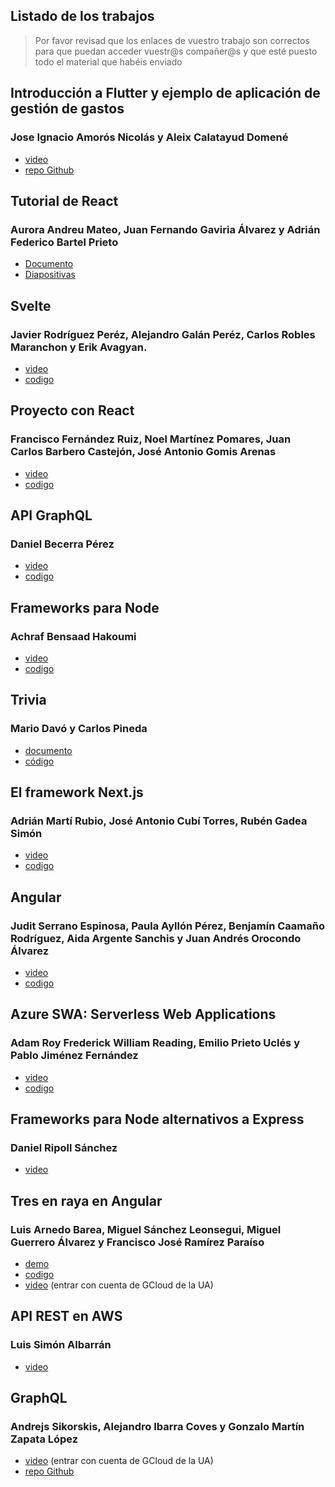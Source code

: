 ## Listado de los trabajos

> Por favor revisad que los enlaces de vuestro trabajo son correctos para que puedan acceder vuestr@s compañer@s y que esté puesto todo el material que habéis enviado	


## Introducción a Flutter y ejemplo de aplicación de gestión de gastos
### Jose Ignacio Amorós Nicolás y Aleix Calatayud Domené

- [video](https://www.youtube.com/watch?v=nUjdpO1mTJA)
- [repo Github](https://github.com/aleixcd1/PayApp)


## Tutorial de React
### Aurora Andreu Mateo, Juan Fernando Gaviria Álvarez y Adrián Federico Bartel Prieto

- [Documento](tutorial_react/Tutorial_react.pdf)
- [Diapositivas](tutorial_react/Tutorial_react_resumen.pdf)

## Svelte
### Javier Rodríguez Peréz, Alejandro Galán Peréz, Carlos Robles Maranchon y Erik Avagyan.

- [video](https://www.youtube.com/watch?v=vlGpULAZokc&ab_channel=AlejandroGal%C3%A1nP%C3%A9rez)
- [codigo](svelte/adi-svelte-main.zip)


## Proyecto con React
### Francisco Fernández Ruiz, Noel Martínez Pomares, Juan Carlos Barbero Castejón, José Antonio Gomis Arenas


- [video](https://youtu.be/h_iOvYJGu0k)
- [codigo](proyecto_react/proyectoReact.zip)


## API GraphQL
### Daniel Becerra Pérez

- [video](https://drive.google.com/file/d/157r1krEboIhD8S5LB5hrqyaW8OycGMlW/view?usp=share_link)
- [codigo](https://drive.google.com/drive/folders/1EmrpCuUFXDouSsM3fBxFmjemAwNQF4Qq?usp=share_link)



## Frameworks para Node
### Achraf Bensaad Hakoumi

- [video](https://www.youtube.com/watch?v=iR6sVJpklBk)
- [codigo](frameworks_node/grupal.zip)



## Trivia
### Mario Davó y Carlos Pineda

- [documento](trivia/adi.pdf)
- [código](trivia/trivia.7z)


## El framework Next.js
### Adrián Martí Rubio, José Antonio Cubí Torres, Rubén Gadea Simón

- [video](https://www.youtube.com/watch?v=P2T7DYsGg-E)
- [codigo](next/adi-grupal-master.zip)


## Angular
### Judit Serrano Espinosa, Paula Ayllón Pérez, Benjamín Caamaño Rodríguez, Aida Argente Sanchis y Juan Andrés Orocondo Álvarez

- [video](https://drive.google.com/file/d/1uSsDrljOZZwksr0quRIT1jiU7o5czApW/view?usp=drive_link)
- [codigo](angular/Angular.zip)


## Azure SWA: Serverless Web Applications
### Adam Roy Frederick William Reading, Emilio Prieto Uclés y Pablo Jiménez Fernández

- [video](https://youtu.be/iriKteyqsh8)
- [codigo](azure/trabajoGrupal.zip)

## Frameworks para Node alternativos a Express
### Daniel Ripoll Sánchez

- [video](alternativas_express/alternativas.mp4)

## Tres en raya en Angular
### Luis Arnedo Barea, Miguel Sánchez Leonsegui, Miguel Guerrero Álvarez y Francisco José Ramírez Paraíso 

- [demo](https://lab36-ua.github.io/Tres-En-Raya/ficha)
- [codigo](tres_en_raya/Tres-En-Raya-main.zip)
- [video](https://drive.google.com/file/d/1W2RB-2Nb7TI814djffNpuvSUv34BDKHQ/view) (entrar con cuenta de GCloud de la UA)

## API REST en AWS
### Luis Simón Albarrán

- [video](https://www.youtube.com/watch?v=GJPX2R1ATgI)


## GraphQL
### Andrejs Sikorskis, Alejandro Ibarra Coves y Gonzalo Martín Zapata López

- [video](https://drive.google.com/file/d/1auvgKgmCDxYyuJCMwRzqbMbhtBvDOCLk/view?pli=1) (entrar con cuenta de GCloud de la UA)
- [repo Github](https://github.com/aic32-ua/ADIgraphQLAPI)



